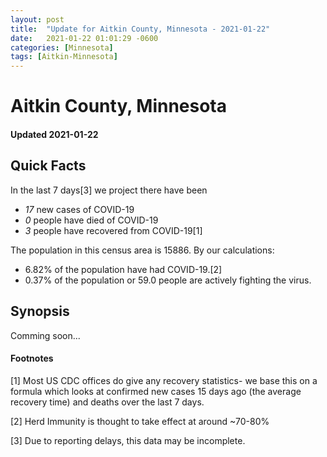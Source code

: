 ```yaml
---
layout: post
title:  "Update for Aitkin County, Minnesota - 2021-01-22"
date:   2021-01-22 01:01:29 -0600
categories: [Minnesota]
tags: [Aitkin-Minnesota]
---
```


# Aitkin County, Minnesota
#### Updated 2021-01-22

## Quick Facts

In the last 7 days[3] we project there have been
- *17* new cases of COVID-19
- *0* people have died of COVID-19
- *3* people have recovered from COVID-19[1]

The population in this census area is 15886. By our calculations:
- 6.82% of the population have had COVID-19.[2]
- 0.37% of the population or 59.0 people are actively fighting the virus.

## Synopsis

Comming soon...


#### Footnotes

[1] Most US CDC offices do give any recovery statistics- we base this on a formula which looks at confirmed new cases
15 days ago (the average recovery time) and deaths over the last 7 days.

[2] Herd Immunity is thought to take effect at around ~70-80%

[3] Due to reporting delays, this data may be incomplete.
 
    
